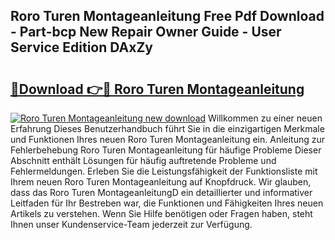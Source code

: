 ## Roro Turen Montageanleitung Free Pdf Download - Part-bcp New Repair Owner Guide - User Service Edition DAxZy

# <h2><a href="http://df6mma.blite.top/?on=Roro+Turen+Montageanleitung">🔗Download 👉🔴 Roro Turen Montageanleitung</a></h2>

[![Roro Turen Montageanleitung new download](https://i.imgur.com/lujVjoI.png)](http://df6mma.blite.top/?on=Roro+Turen+Montageanleitung)
Willkommen zu einer neuen Erfahrung Dieses Benutzerhandbuch führt Sie in die einzigartigen Merkmale und Funktionen Ihres neuen Roro Turen Montageanleitung ein. Anleitung zur Fehlerbehebung Roro Turen Montageanleitung für häufige Probleme Dieser Abschnitt enthält Lösungen für häufig auftretende Probleme und Fehlermeldungen. Erleben Sie die Leistungsfähigkeit der Funktionsliste mit Ihrem neuen Roro Turen Montageanleitung auf Knopfdruck. Wir glauben, dass das Roro Turen MontageanleitungD ein detaillierter und informativer Leitfaden für Ihr Bestreben war, die Funktionen und Fähigkeiten Ihres neuen Artikels zu verstehen. Wenn Sie Hilfe benötigen oder Fragen haben, steht Ihnen unser Kundenservice-Team jederzeit zur Verfügung.
